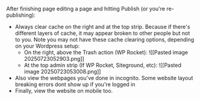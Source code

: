 
After finishing page editing a page and hitting Publish (or you're re-publishing):
- Always clear cache on the right and at the top strip. Because if there's different layers of cache, it may appear broken to other people but not to you. Note you may not have these cache clearing options, depending on your Wordpress setup:
	- On the right, above the Trash action (WP Rocket):
	  ![[Pasted image 20250723052903.png]]
	- At the top admin strip (If WP Rocket, Siteground, etc):
	  ![[Pasted image 20250723053008.png]]
- Also view the webpages you've done in incognito. Some website layout breaking errors dont show up if you're logged in
- Finally, view the website on mobile too.